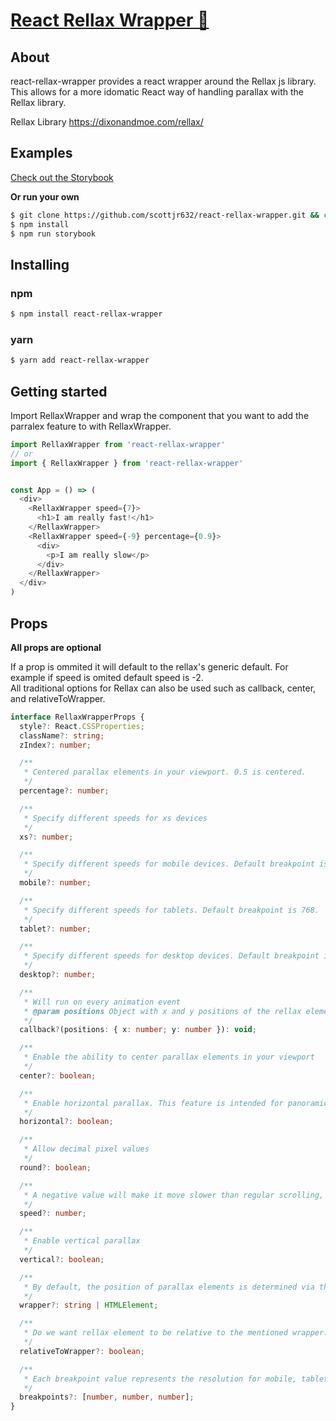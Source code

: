 # [React Rellax Wrapper 🎁](https://github.com/brainstorm322/react-rellax-wrapper) 

## About  

react-rellax-wrapper provides a react wrapper around the Rellax js library. This allows for a more idomatic React way of handling parallax with the Rellax library.

Rellax Library https://dixonandmoe.com/rellax/  

## Examples

[Check out the Storybook](https://scottjr632.github.io/react-rellax-wrapper/)

__Or run your own__
```sh
$ git clone https://github.com/scottjr632/react-rellax-wrapper.git && cd react-rellax-wrapper
$ npm install
$ npm run storybook
```

## Installing

### npm
```sh
$ npm install react-rellax-wrapper
```
### yarn
```sh
$ yarn add react-rellax-wrapper
```

## Getting started

Import RellaxWrapper and wrap the component that you want to add the parralex feature to with RellaxWrapper.

```js
import RellaxWrapper from 'react-rellax-wrapper'
// or
import { RellaxWrapper } from 'react-rellax-wrapper'
```

```js

const App = () => (
  <div>
    <RellaxWrapper speed={7}>
      <h1>I am really fast!</h1>
    </RellaxWrapper>
    <RellaxWrapper speed={-9} percentage={0.9}>
      <div>
        <p>I am really slow</p>
      </div>
    </RellaxWrapper>
  </div>
)

```

## Props

__All props are optional__

If a prop is ommited it will default to the rellax's generic default. For example if speed is omited default speed is -2.  
All traditional options for Rellax can also be used such as callback, center, and relativeToWrapper.

```ts
interface RellaxWrapperProps {
  style?: React.CSSProperties;
  className?: string;
  zIndex?: number;

  /**
   * Centered parallax elements in your viewport. 0.5 is centered.
   */
  percentage?: number;

  /**
   * Specify different speeds for xs devices
   */
  xs?: number;

  /**
   * Specify different speeds for mobile devices. Default breakpoint is 576.
   */
  mobile?: number;

  /**
   * Specify different speeds for tablets. Default breakpoint is 768.
   */
  tablet?: number;

  /**
   * Specify different speeds for desktop devices. Default breakpoint is 1201.
   */
  desktop?: number;

  /**
   * Will run on every animation event
   * @param positions Object with x and y positions of the rellax element
   */
  callback?(positions: { x: number; y: number }): void;

  /**
   * Enable the ability to center parallax elements in your viewport
   */
  center?: boolean;

  /**
   * Enable horizontal parallax. This feature is intended for panoramic style websites, where users scroll horizontally instead of vertically
   */
  horizontal?: boolean;

  /**
   * Allow decimal pixel values
   */
  round?: boolean;

  /**
   * A negative value will make it move slower than regular scrolling, and a positive value will make it move faster
   */
  speed?: number;

  /**
   * Enable vertical parallax
   */
  vertical?: boolean;

  /**
   * By default, the position of parallax elements is determined via the scroll position of the body. Passing in the wrapper property will tell Rellax to watch that element instead
   */
  wrapper?: string | HTMLElement;

  /**
   * Do we want rellax element to be relative to the mentioned wrapper.
   */
  relativeToWrapper?: boolean;

  /**
   * Each breakpoint value represents the resolution for mobile, tablet, desktop respectively.
   */
  breakpoints?: [number, number, number];
}
```
